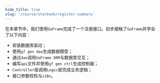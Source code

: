 ```yaml
---
hide_title: true
slug: '/course/starbook/register-summary'
---
```

在本章节中，我们使用`GoFrame`完成了一个注册接口。初步接触了`GoFrame`并学会了以下内容：
- 安装数据库驱动；
- 使用`gf gen dao`生成数据模型；
- 通过`dao`调用`GoFrame ORM`与数据库交互；
- 编写`api`文件并使用`gf gen ctrl`生成控制器；
- `Controller`层调用`Logic`层完成业务逻辑；
- 接口参数校检与`i18n`。
